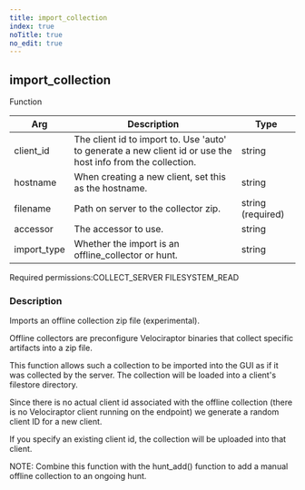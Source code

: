 ```yaml
---
title: import_collection
index: true
noTitle: true
no_edit: true
---
```




<div class="vql_item"></div>


## import_collection
<span class='vql_type label label-warning pull-right page-header'>Function</span>



<div class="vqlargs"></div>

Arg | Description | Type
----|-------------|-----
client_id|The client id to import to. Use 'auto' to generate a new client id or use the host info from the collection.|string
hostname|When creating a new client, set this as the hostname.|string
filename|Path on server to the collector zip.|string (required)
accessor|The accessor to use.|string
import_type|Whether the import is an offline_collector or hunt.|string

<span class="permission_list vql_type">Required permissions:</span><span class="permission_list linkcolour label label-important">COLLECT_SERVER</span>
<span class="permission_list linkcolour label label-important">FILESYSTEM_READ</span>

### Description

Imports an offline collection zip file (experimental).

Offline collectors are preconfigure Velociraptor binaries that
collect specific artifacts into a zip file.

This function allows such a collection to be imported into the GUI
as if it was collected by the server. The collection will be
loaded into a client's filestore directory.

Since there is no actual client id associated with the offline
collection (there is no Velociraptor client running on the
endpoint) we generate a random client ID for a new client.

If you specify an existing client id, the collection will be
uploaded into that client.

NOTE: Combine this function with the hunt_add() function to add a
manual offline collection to an ongoing hunt.


